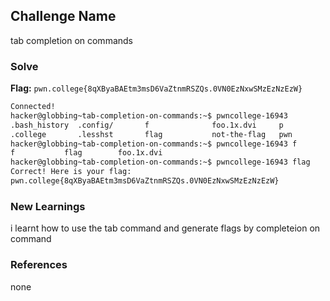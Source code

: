 ## Challenge Name
tab completion on commands 

### Solve
**Flag:** `pwn.college{8qXByaBAEtm3msD6VaZtnmRSZQs.0VN0EzNxwSMzEzNzEzW}`

```bash
Connected!
hacker@globbing~tab-completion-on-commands:~$ pwncollege-16943 
.bash_history  .config/       f              foo.1x.dvi     p              
.college       .lesshst       flag           not-the-flag   pwn            
hacker@globbing~tab-completion-on-commands:~$ pwncollege-16943 f
f           flag        foo.1x.dvi             
hacker@globbing~tab-completion-on-commands:~$ pwncollege-16943 flag 
Correct! Here is your flag:
pwn.college{8qXByaBAEtm3msD6VaZtnmRSZQs.0VN0EzNxwSMzEzNzEzW}
```

### New Learnings
i learnt how to use the tab command and generate flags by completeion on command

### References 
none

